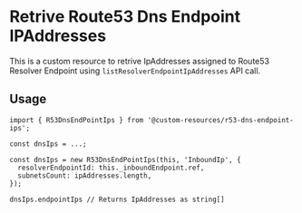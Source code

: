 # Retrive Route53 Dns Endpoint IPAddresses 

This is a custom resource to retrive IpAddresses assigned to Route53 Resolver Endpoint using `listResolverEndpointIpAddresses` API call.

## Usage

    import { R53DnsEndPointIps } from '@custom-resources/r53-dns-endpoint-ips';

    const dnsIps = ...;

    const dnsIps = new R53DnsEndPointIps(this, 'InboundIp', {
      resolverEndpointId: this._inboundEndpoint.ref,
      subnetsCount: ipAddresses.length,
    });

    dnsIps.endpointIps // Returns IpAddresses as string[]

